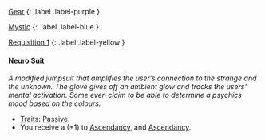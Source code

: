 
[Gear](Game/Gear-List)
{: .label .label-purple }

[Mystic](Game/Mystic)
{: .label .label-blue }

[Requisition 1](Game/Deployment#Requisition)
{: .label .label-yellow }
#### Neuro Suit
*A modified jumpsuit that amplifies the user’s connection to the strange and the unknown. The glove gives off an ambient glow and tracks the users' mental activation. Some even claim to be able to determine a psychics mood based on the colours.*
* [Traits](Game/Core/Gear#Traits): [Passive](Game/Core/Blocks/Passive).
* You receive a (+1) to [Ascendancy](Game/Core/Spirit#Ascendancy), and [Ascendancy](Game/Core/Spirit#Ascendancy).
